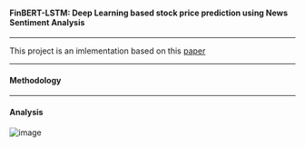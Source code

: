 #### FinBERT-LSTM: Deep Learning based stock price prediction using News Sentiment Analysis
---

This project is an imlementation based on this [paper](https://arxiv.org/pdf/2211.07392)

---
#### Methodology


---
#### Analysis
![image](https://github.com/user-attachments/assets/e03291f8-1252-4e92-9cb6-45abc1104b64)

